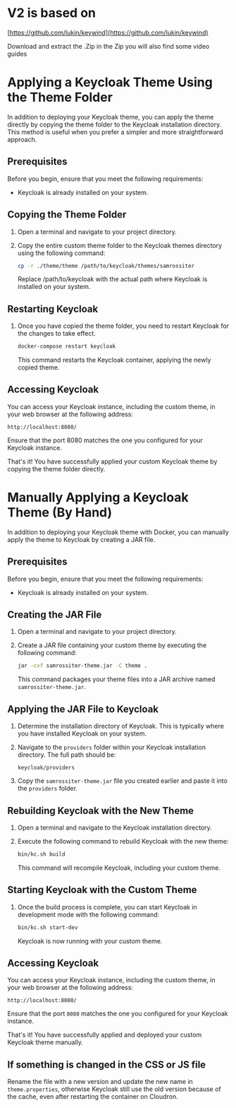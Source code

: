 
# V2 is based on
[https://github.com/lukin/keywind](https://github.com/lukin/keywind)

Download and extract the .Zip in the Zip you will also find some video guides

# Applying a Keycloak Theme Using the Theme Folder

In addition to deploying your Keycloak theme, you can apply the theme directly by copying the theme folder to the Keycloak installation directory. This method is useful when you prefer a simpler and more straightforward approach.

## Prerequisites

Before you begin, ensure that you meet the following requirements:

- Keycloak is already installed on your system.

## Copying the Theme Folder

1. Open a terminal and navigate to your project directory.

2. Copy the entire custom theme folder to the Keycloak themes directory using the following command:

   ```bash
   cp -r ./theme/theme /path/to/keycloak/themes/samrossiter
   ```

   Replace /path/to/keycloak with the actual path where Keycloak is installed on your system.


## Restarting Keycloak

1. Once you have copied the theme folder, you need to restart Keycloak for the changes to take effect.

   ```bash
   docker-compose restart keycloak
   ```

   This command restarts the Keycloak container, applying the newly copied theme.

## Accessing Keycloak

You can access your Keycloak instance, including the custom theme, in your web browser at the following address:

```http://localhost:8080/```

Ensure that the port 8080 matches the one you configured for your Keycloak instance.

That's it! You have successfully applied your custom Keycloak theme by copying the theme folder directly.


# Manually Applying a Keycloak Theme (By Hand)

In addition to deploying your Keycloak theme with Docker, you can manually apply the theme to Keycloak by creating a JAR file.

## Prerequisites

Before you begin, ensure that you meet the following requirements:

- Keycloak is already installed on your system.

## Creating the JAR File

1. Open a terminal and navigate to your project directory.

2. Create a JAR file containing your custom theme by executing the following command:

   ```bash
   jar -cvf samrossiter-theme.jar -C theme .
   ```

   This command packages your theme files into a JAR archive named `samrossiter-theme.jar`.

## Applying the JAR File to Keycloak

1. Determine the installation directory of Keycloak. This is typically where you have installed Keycloak on your system.

2. Navigate to the `providers` folder within your Keycloak installation directory. The full path should be:

   ```
   keycloak/providers
   ```

3. Copy the `samrossiter-theme.jar` file you created earlier and paste it into the `providers` folder.

## Rebuilding Keycloak with the New Theme

1. Open a terminal and navigate to the Keycloak installation directory.

2. Execute the following command to rebuild Keycloak with the new theme:

   ```bash
   bin/kc.sh build
   ```

   This command will recompile Keycloak, including your custom theme.

## Starting Keycloak with the Custom Theme

1. Once the build process is complete, you can start Keycloak in development mode with the following command:

   ```bash
   bin/kc.sh start-dev
   ```

   Keycloak is now running with your custom theme.

## Accessing Keycloak

You can access your Keycloak instance, including the custom theme, in your web browser at the following address:

```
http://localhost:8080/
```

Ensure that the port `8080` matches the one you configured for your Keycloak instance.

That's it! You have successfully applied and deployed your custom Keycloak theme manually.




## If something is changed in the CSS or JS file

Rename the file with a new version and update the new name in `theme.properties`, otherwise Keycloak still use the old version because of the cache, even after restarting the container on Cloudron.
